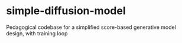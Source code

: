 # simple-diffusion-model
Pedagogical codebase for a simplified score-based generative model design, with training loop
